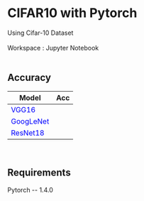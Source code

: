 # CIFAR10 with Pytorch<br>

Using Cifar-10 Dataset<br>  
Workspace : Jupyter Notebook<br>
<br>
## Accuracy
|Model|Acc|
|---|---|
|<span style="color:blue">VGG16</span>||
|<span style="color:blue">GoogLeNet</span>||
|<span style="color:blue">ResNet18</span>||

<br>



## Requirements<br>
Pytorch -- 1.4.0
